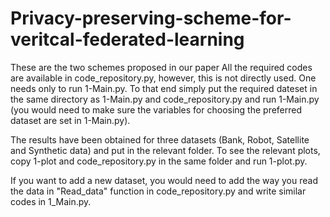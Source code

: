 # Privacy-preserving-scheme-for-veritcal-federated-learning
These are the two schemes proposed in our paper
All the required codes are available in code_repository.py, however, this is not directly used.
One needs only to run 1-Main.py. To that end simply put the required dateset in the same directory as 1-Main.py and code_repository.py and run 1-Main.py (you would need to make sure the variables for choosing the preferred dataset are set in 1-Main.py). 

The results have been obtained for three datasets (Bank, Robot, Satellite and Synthetic data) and put in the relevant folder. To see the relevant plots, copy 1-plot and code_repository.py in the same folder and run 1-plot.py.

If you want to add a new dataset, you would need to add the way you read the data in "Read_data" function in code_repository.py and write similar codes in 1_Main.py. 
